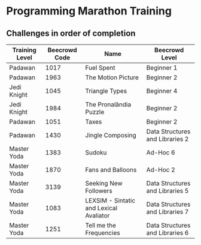 # Programming Marathon Training

## Challenges in order of completion
| Training Level | Beecrowd Code | Name | Beecrowd Level |
| - | - | - | - |
| Padawan | 1017 | Fuel Spent | Beginner 1 |
| Padawan | 1963 | The Motion Picture | Beginner 2 |
| Jedi Knight | 1045 | Triangle Types | Beginner 4 |
| Jedi Knight | 1984 | The Pronalândia Puzzle | Beginner 2 |
| Padawan | 1051 | Taxes | Beginner 2 |
| Padawan | 1430 | Jingle Composing | Data Structures and Libraries 2 |
| Master Yoda | 1383 | Sudoku | Ad-Hoc 6 |
| Master Yoda | 1870 | Fans and Balloons | Ad-Hoc 2 |
| Master Yoda | 3139 | Seeking New Followers | Data Structures and Libraries 5 |
| Master Yoda | 1083 | LEXSIM - Sintatic and Lexical Avaliator | Data Structures and Libraries 7 |
| Master Yoda | 1251 | Tell me the Frequencies | Data Structures and Libraries 6 |